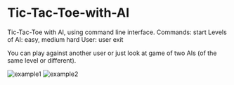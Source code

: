 # Tic-Tac-Toe-with-AI
Tic-Tac-Toe with AI, using command line interface.
Commands:
  start
    Levels of AI: easy, medium hard
    User: user
  exit
  
You can play against another user or just look at game of two AIs (of the same level or different).

![example1](/Users/elizaveta/Desktop/example.png)
![example2](https://octodex.github.com/images/yaktocat.png)
